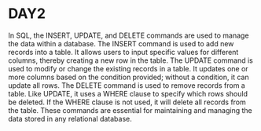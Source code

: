 # DAY2
In SQL, the INSERT, UPDATE, and DELETE commands are used to manage the data within a database. The INSERT command is used to add new records into a table. It allows users to input specific values for different columns, thereby creating a new row in the table. The UPDATE command is used to modify or change the existing records in a table. It updates one or more columns based on the condition provided; without a condition, it can update all rows. The DELETE command is used to remove records from a table. Like UPDATE, it uses a WHERE clause to specify which rows should be deleted. If the WHERE clause is not used, it will delete all records from the table. These commands are essential for maintaining and managing the data stored in any relational database.
